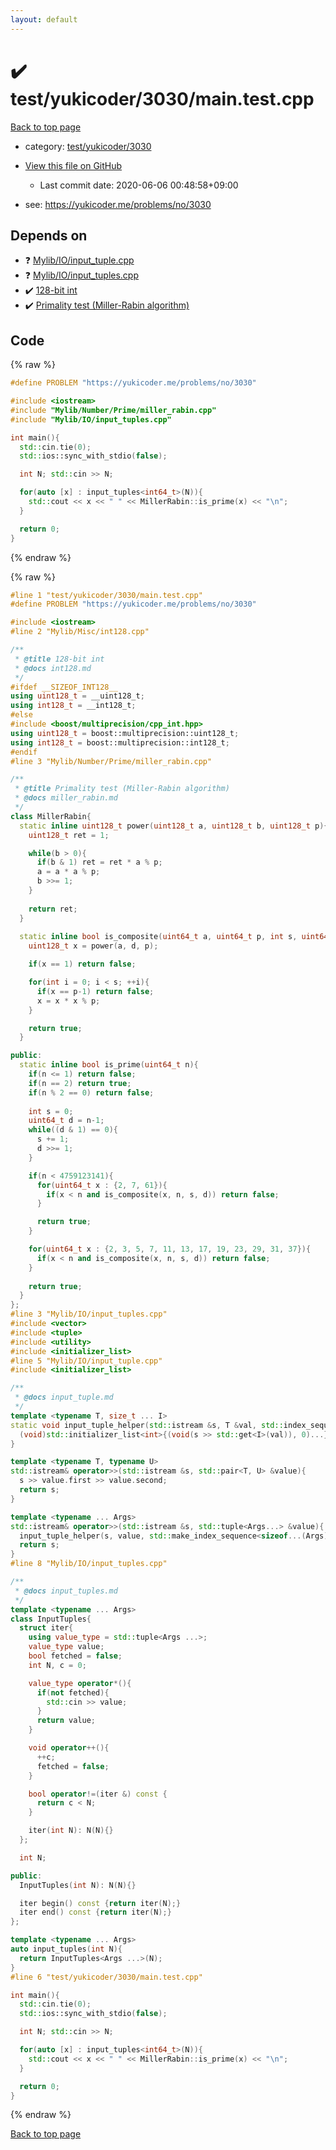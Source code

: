 ```yaml
---
layout: default
---
```


<!-- mathjax config similar to math.stackexchange -->
<script type="text/javascript" async
  src="https://cdnjs.cloudflare.com/ajax/libs/mathjax/2.7.5/MathJax.js?config=TeX-MML-AM_CHTML">
</script>
<script type="text/x-mathjax-config">
  MathJax.Hub.Config({
    TeX: { equationNumbers: { autoNumber: "AMS" }},
    tex2jax: {
      inlineMath: [ ['$','$'] ],
      processEscapes: true
    },
    "HTML-CSS": { matchFontHeight: false },
    displayAlign: "left",
    displayIndent: "2em"
  });
</script>

<script type="text/javascript" src="https://cdnjs.cloudflare.com/ajax/libs/jquery/3.4.1/jquery.min.js"></script>
<script src="https://cdn.jsdelivr.net/npm/jquery-balloon-js@1.1.2/jquery.balloon.min.js" integrity="sha256-ZEYs9VrgAeNuPvs15E39OsyOJaIkXEEt10fzxJ20+2I=" crossorigin="anonymous"></script>
<script type="text/javascript" src="../../../../assets/js/copy-button.js"></script>
<link rel="stylesheet" href="../../../../assets/css/copy-button.css" />


# :heavy_check_mark: test/yukicoder/3030/main.test.cpp

<a href="../../../../index.html">Back to top page</a>

* category: <a href="../../../../index.html#c3762d67768ccc7d2f909f02cd1756df">test/yukicoder/3030</a>
* <a href="{{ site.github.repository_url }}/blob/master/test/yukicoder/3030/main.test.cpp">View this file on GitHub</a>
    - Last commit date: 2020-06-06 00:48:58+09:00


* see: <a href="https://yukicoder.me/problems/no/3030">https://yukicoder.me/problems/no/3030</a>


## Depends on

* :question: <a href="../../../../library/Mylib/IO/input_tuple.cpp.html">Mylib/IO/input_tuple.cpp</a>
* :question: <a href="../../../../library/Mylib/IO/input_tuples.cpp.html">Mylib/IO/input_tuples.cpp</a>
* :heavy_check_mark: <a href="../../../../library/Mylib/Misc/int128.cpp.html">128-bit int</a>
* :heavy_check_mark: <a href="../../../../library/Mylib/Number/Prime/miller_rabin.cpp.html">Primality test (Miller-Rabin algorithm)</a>


## Code

<a id="unbundled"></a>
{% raw %}
```cpp
#define PROBLEM "https://yukicoder.me/problems/no/3030"

#include <iostream>
#include "Mylib/Number/Prime/miller_rabin.cpp"
#include "Mylib/IO/input_tuples.cpp"

int main(){
  std::cin.tie(0);
  std::ios::sync_with_stdio(false);

  int N; std::cin >> N;

  for(auto [x] : input_tuples<int64_t>(N)){
    std::cout << x << " " << MillerRabin::is_prime(x) << "\n";
  }

  return 0;
}

```
{% endraw %}

<a id="bundled"></a>
{% raw %}
```cpp
#line 1 "test/yukicoder/3030/main.test.cpp"
#define PROBLEM "https://yukicoder.me/problems/no/3030"

#include <iostream>
#line 2 "Mylib/Misc/int128.cpp"

/**
 * @title 128-bit int
 * @docs int128.md
 */
#ifdef __SIZEOF_INT128__
using uint128_t = __uint128_t;
using int128_t = __int128_t;
#else
#include <boost/multiprecision/cpp_int.hpp>
using uint128_t = boost::multiprecision::uint128_t;
using int128_t = boost::multiprecision::int128_t;
#endif
#line 3 "Mylib/Number/Prime/miller_rabin.cpp"

/**
 * @title Primality test (Miller-Rabin algorithm)
 * @docs miller_rabin.md
 */
class MillerRabin{
  static inline uint128_t power(uint128_t a, uint128_t b, uint128_t p){
    uint128_t ret = 1;

    while(b > 0){
      if(b & 1) ret = ret * a % p;
      a = a * a % p;
      b >>= 1;
    }
    
    return ret;
  }
  
  static inline bool is_composite(uint64_t a, uint64_t p, int s, uint64_t d){
    uint128_t x = power(a, d, p);

    if(x == 1) return false;

    for(int i = 0; i < s; ++i){
      if(x == p-1) return false;
      x = x * x % p;
    }

    return true;
  }

public:
  static inline bool is_prime(uint64_t n){
    if(n <= 1) return false;
    if(n == 2) return true;
    if(n % 2 == 0) return false;
    
    int s = 0;
    uint64_t d = n-1;
    while((d & 1) == 0){
      s += 1;
      d >>= 1;
    }

    if(n < 4759123141){
      for(uint64_t x : {2, 7, 61}){
        if(x < n and is_composite(x, n, s, d)) return false;
      }

      return true;
    }

    for(uint64_t x : {2, 3, 5, 7, 11, 13, 17, 19, 23, 29, 31, 37}){
      if(x < n and is_composite(x, n, s, d)) return false;
    }
    
    return true;
  }
};
#line 3 "Mylib/IO/input_tuples.cpp"
#include <vector>
#include <tuple>
#include <utility>
#include <initializer_list>
#line 5 "Mylib/IO/input_tuple.cpp"
#include <initializer_list>

/**
 * @docs input_tuple.md
 */
template <typename T, size_t ... I>
static void input_tuple_helper(std::istream &s, T &val, std::index_sequence<I...>){
  (void)std::initializer_list<int>{(void(s >> std::get<I>(val)), 0)...};
}

template <typename T, typename U>
std::istream& operator>>(std::istream &s, std::pair<T, U> &value){
  s >> value.first >> value.second;
  return s;
}

template <typename ... Args>
std::istream& operator>>(std::istream &s, std::tuple<Args...> &value){
  input_tuple_helper(s, value, std::make_index_sequence<sizeof...(Args)>());
  return s;
}
#line 8 "Mylib/IO/input_tuples.cpp"

/**
 * @docs input_tuples.md
 */
template <typename ... Args>
class InputTuples{
  struct iter{
    using value_type = std::tuple<Args ...>;
    value_type value;
    bool fetched = false;
    int N, c = 0;

    value_type operator*(){
      if(not fetched){
        std::cin >> value;
      }
      return value;
    }

    void operator++(){
      ++c;
      fetched = false;
    }

    bool operator!=(iter &) const {
      return c < N;
    }

    iter(int N): N(N){}
  };

  int N;

public:
  InputTuples(int N): N(N){}

  iter begin() const {return iter(N);}
  iter end() const {return iter(N);}
};

template <typename ... Args>
auto input_tuples(int N){
  return InputTuples<Args ...>(N);
}
#line 6 "test/yukicoder/3030/main.test.cpp"

int main(){
  std::cin.tie(0);
  std::ios::sync_with_stdio(false);

  int N; std::cin >> N;

  for(auto [x] : input_tuples<int64_t>(N)){
    std::cout << x << " " << MillerRabin::is_prime(x) << "\n";
  }

  return 0;
}

```
{% endraw %}

<a href="../../../../index.html">Back to top page</a>

